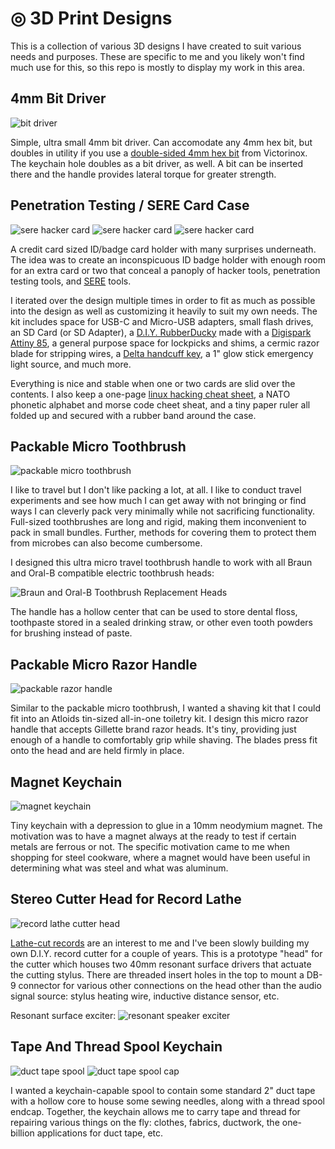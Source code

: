 # ◎ 3D Print Designs

This is a collection of various 3D designs I have created to suit various needs and purposes. These are specific to me and you likely won't find much use for this, so this repo is mostly to display my work in this area.


## 4mm Bit Driver

![bit driver](/images/hex-bit-driver.png)

Simple, ultra small 4mm bit driver. Can accomodate any 4mm hex bit, but doubles in utility if you use a [double-sided 4mm hex bit](https://www.swissknifeshop.com/products/swiss-army-cybertool-bit-4mm-flathead-2-phillips) from Victorinox. The keychain hole doubles as a bit driver, as well. A bit can be inserted there and the handle provides lateral torque for greater strength.

## Penetration Testing / SERE Card Case

![sere hacker card](/images/serecard1.jpg)
![sere hacker card](/images/serecard2.jpg)
![sere hacker card](/images/sere%20hacker%20card.png)

A credit card sized ID/badge card holder with many surprises underneath. The idea was to create an inconspicuous ID badge holder with enough room for an extra card or two that conceal a panoply of hacker tools, penetration testing tools, and [SERE](https://en.wikipedia.org/wiki/Survival,_Evasion,_Resistance_and_Escape) tools. 

I iterated over the design multiple times in order to fit as much as possible into the design as well as customizing it heavily to suit my own needs. The kit includes space for USB-C and Micro-USB adapters, small flash drives, an SD Card (or SD Adapter), a [D.I.Y. RubberDucky](https://hackaday.com/2018/09/17/diy-rubber-ducky-is-as-cheap-as-its-namesake/) made with a [Digispark Attiny 85](https://infosecwriteups.com/make-usb-rubber-ducky-with-less-than-3-fa72dac9e4de), a general purpose space for lockpicks and shims, a cermic razor blade for stripping wires, a [Delta handcuff key](https://www.handcuffwarehouse.com/delta-handcuff-key/), a 1" glow stick emergency light source, and much more.

Everything is nice and stable when one or two cards are slid over the contents. I also keep a one-page [linux hacking cheat sheet](https://github.com/CompassSecurity/Hacking_Tools_Cheat_Sheet), a NATO phonetic alphabet and morse code cheet sheat, and a tiny paper ruler all folded up and secured with a rubber band around the case.

## Packable Micro Toothbrush

![packable micro toothbrush](/images/micro%20toothbrush.png)

I like to travel but I don't like packing a lot, at all. I like to conduct travel experiments and see how much I can get away with not bringing or find ways I can cleverly pack very minimally while not sacrificing functionality. Full-sized toothbrushes are long and rigid, making them inconvenient to pack in small bundles. Further, methods for covering them to protect them from microbes can also become cumbersome. 

I designed this ultra micro travel toothbrush handle to work with all Braun and Oral-B compatible electric toothbrush heads:

![Braun and Oral-B Toothbrush Replacement Heads](https://m.media-amazon.com/images/I/71uozmf3DYL.jpg)

The handle has a hollow center that can be used to store dental floss, toothpaste stored in a sealed drinking straw, or other even tooth powders for brushing instead of paste.

## Packable Micro Razor Handle

![packable razor handle](/images/packable-razor.png)

Similar to the packable micro toothbrush, I wanted a shaving kit that I could fit into an Atloids tin-sized all-in-one toiletry kit. I design this micro razor handle that accepts Gillette brand razor heads. It's tiny, providing just enough of a handle to comfortably grip while shaving. The blades press fit onto the head and are held firmly in place.

## Magnet Keychain

![magnet keychain](/images/micro-magnet-keychain.png)

Tiny keychain with a depression to glue in a 10mm neodymium magnet. The motivation was to have a magnet always at the ready to test if certain metals are ferrous or not. The specific motivation came to me when shopping for steel cookware, where a magnet would have been useful in determining what was steel and what was aluminum.

## Stereo Cutter Head for Record Lathe

![record lathe cutter head](/images/lathe-cutter-head.jpg)

[Lathe-cut records](https://en.wikipedia.org/wiki/Disc_cutting_lathe) are an interest to me and I've been slowly building my own D.I.Y. record cutter for a couple of years. This is a prototype "head" for the cutter which houses two 40mm resonant surface drivers that actuate the cutting stylus. There are threaded insert holes in the top to mount a DB-9 connector for various other connections on the head other than the audio signal source: stylus heating wire, inductive distance sensor, etc.

Resonant surface exciter:
![resonant speaker exciter](/images/reso.jpg)


## Tape And Thread Spool Keychain

![duct tape spool](/images/tapespool1.png)
![duct tape spool cap](/images/threadspool1.png)

I wanted a keychain-capable spool to contain some standard 2" duct tape with a hollow core to house some sewing needles, along with a thread spool endcap. Together, the keychain allows me to carry tape and thread for repairing various things on the fly: clothes, fabrics, ductwork, the one-billion applications for duct tape, etc.